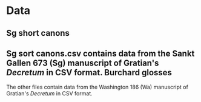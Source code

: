 Data
====
Sg short canons
---------------
__Sg sort canons.csv__ contains data from the Sankt Gallen 673 (Sg) manuscript
of Gratian's _Decretum_ in CSV format.
Burchard glosses
----------------
The other files contain data from the Washington 186 (Wa) manuscript of
Gratian's _Decretum_ in CSV format.

